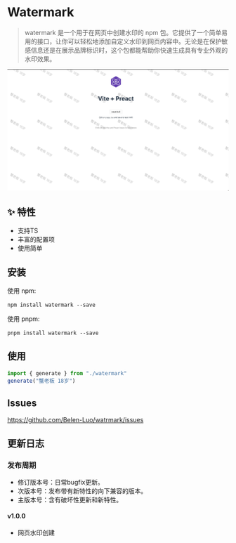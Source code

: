 # Watermark

> watermark 是一个用于在网页中创建水印的 npm 包。它提供了一个简单易用的接口，让你可以轻松地添加自定义水印到网页内容中。无论是在保护敏感信息还是在展示品牌标识时，这个包都能帮助你快速生成具有专业外观的水印效果。

<img src="./public/demo.jpg" />


## ✨ 特性

- 支持TS
- 丰富的配置项
- 使用简单

## 安装

使用 npm:
```
npm install watermark --save
```

使用 pnpm:
```
pnpm install watermark --save
```

## 使用

```js
import { generate } from "./watermark"
generate("蟹老板 18岁")
```

## Issues

https://github.com/Belen-Luo/watrmark/issues

## 更新日志

### 发布周期

- 修订版本号：日常bugfix更新。
- 次版本号：发布带有新特性的向下兼容的版本。
- 主版本号：含有破坏性更新和新特性。

#### v1.0.0

- 网页水印创建
